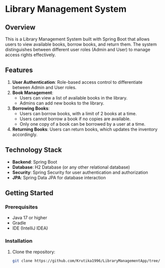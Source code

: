 
# Library Management System

## Overview

This is a Library Management System built with Spring Boot that allows users to view available books, borrow books, and return them. The system distinguishes between different user roles (Admin and User) to manage access rights effectively.

## Features

1. **User Authentication**: Role-based access control to differentiate between Admin and User roles.
2. **Book Management**:
   - Users can view a list of available books in the library.
   - Admins can add new books to the library.
3. **Borrowing Books**:
   - Users can borrow books, with a limit of 2 books at a time.
   - Users cannot borrow a book if no copies are available.
   - Only one copy of a book can be borrowed by a user at a time.
4. **Returning Books**: Users can return books, which updates the inventory accordingly.

## Technology Stack

- **Backend**: Spring Boot
- **Database**: H2 Database (or any other relational database)
- **Security**: Spring Security for user authentication and authorization
- **JPA**: Spring Data JPA for database interaction

## Getting Started

### Prerequisites

- Java 17 or higher
- Gradle
- IDE (IntelliJ IDEA)

### Installation

1. Clone the repository:

   ```bash
   git clone https://github.com/Krutika1996/LibraryManagementApp/tree/master
